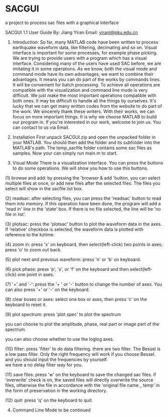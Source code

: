 # SACGUI
a project to process sac files with a graphical interface

SACGUI 1.1 User Guide
By: Jiang Yiran          Email: yiranj@pku.edu.cn

1. Introduction:
         So far, many MATLAB code have been written to process earthquake waveform data, like filtering, decimating and so on.  Visual interface is important for some processes, for example phase picking. We are trying to provide users with a program which has a visual interface. Considering many of the users have used SAC before, we are imitating it in some operations.
        As we know, both the visual mode and command mode have its own advantages, we want to combine their advantages. It means you can do part of the works by commands lines. It will be convenient for batch processing. To achieve all operations are compatible with the visualization and command line mode is very difficult. We just make the most important operations compatible with both ones.
         It may be difficult to handle all the things by ourselves. It's lucky that we can get many written codes from the website to do part of the work. We sincerely thank these writers. With their works, we can focus on more important things. It is why we choose MATLAB to build our program in.
         If you're interested in our work, welcome to join us. You can contact to us via Email.

2. Installation
         First unpack SACGUI.zip and open the unpacked folder in your MATLAB. You should then add the folder and its subfolder into the MATLAB's path. The temp_sacfile folder contains some sac files as samples. 
          Now your can simply run main.m to start.

3. Visual Mode
         There is a visualization interface. You can press the buttons to do some operations. We will show you how to use this buttons.
 

(1)	browse and add: by pressing the 'browser & add 'button, you can select multiple files at once, or add new files after the selected files. The files you select will show in the sacfile list box.

(2)	readsac: after selecting files, you can press the 'readsac' button to read them into memory. If this operation have been done, the program will add a 'read in' line in the 'state' box. If there is no file selected, the line will be 'no file in list'. 

(3)	plotsac: press the 'plotsac' button to plot the waveform data in the axes. If 'relative' checkbox is selected, the waveform data is plotted with reference to the kztime.

(4)	zoom in:  press 'x' on keyboard, then select(left-click) two points in axes;
                  press 'o' to zoom out back.
                  
(5)	plot next and previous waveform: press 'n' or 'b' on keyboard.

(6)	pick phase: press 'p', 's', or 'f' on the keyboard and then select(left-click)  one point in axes.

(7)	'+' and '-': press the '+ ' or '-' button to change the number of axes. You can also press '+' or '-' on the keyboard.

(8)	clear boxes or axes: select one box or axes, then press 'c' on the keyboard to reset it.

(9)	plot spectrum:  press 'plot spec' to plot the spectrum

you can choose to plot the amplitude, phase, real part or image part of the spectrum.

you can also choose whether to use the loglog axes.

(10) filter: press 'filter' to do data filtering.
     there are two filter. The Bessel is a low pass filter. Only the right frequency will work if you choose Bessel.
     and you should input the frequencies by yourself.                                  
     we have a no delay filter way for you.

(11) save files:   press 'w' on the keyboard to save the changed sac files.
if 'overwrite' check is on, the saved files will directly overwrite the source files, otherwise the file in accordance with the 'original file name _ temp' in the form of preservation in the working directory. 

(12) quit: press 'q' on the keyboard to quit.

4. Command Line Mode
                        to be continued
